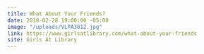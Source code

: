 ```yaml
---
title: What About Your Friends?
date: 2018-02-28 19:00:00 -05:00
image: "/uploads/VLPA3012.jpg"
link: https://www.girlsatlibrary.com/what-about-your-friends
site: Girls At Library
---
```


